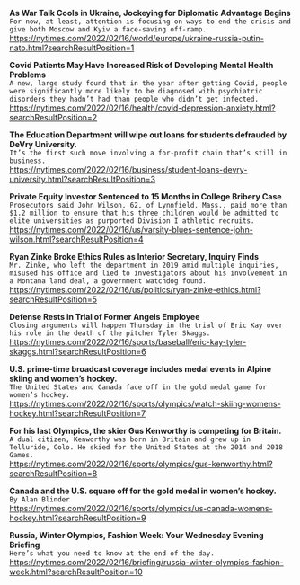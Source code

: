 **As War Talk Cools in Ukraine, Jockeying for Diplomatic Advantage Begins**\
`For now, at least, attention is focusing on ways to end the crisis and give both Moscow and Kyiv a face-saving off-ramp.`\
https://nytimes.com/2022/02/16/world/europe/ukraine-russia-putin-nato.html?searchResultPosition=1

**Covid Patients May Have Increased Risk of Developing Mental Health Problems**\
`A new, large study found that in the year after getting Covid, people were significantly more likely to be diagnosed with psychiatric disorders they hadn’t had than people who didn’t get infected.`\
https://nytimes.com/2022/02/16/health/covid-depression-anxiety.html?searchResultPosition=2

**The Education Department will wipe out loans for students defrauded by DeVry University.**\
`It’s the first such move involving a for-profit chain that’s still in business.`\
https://nytimes.com/2022/02/16/business/student-loans-devry-university.html?searchResultPosition=3

**Private Equity Investor Sentenced to 15 Months in College Bribery Case**\
`Prosecutors said John Wilson, 62, of Lynnfield, Mass., paid more than $1.2 million to ensure that his three children would be admitted to elite universities as purported Division I athletic recruits.`\
https://nytimes.com/2022/02/16/us/varsity-blues-sentence-john-wilson.html?searchResultPosition=4

**Ryan Zinke Broke Ethics Rules as Interior Secretary, Inquiry Finds**\
`Mr. Zinke, who left the department in 2019 amid multiple inquiries, misused his office and lied to investigators about his involvement in a Montana land deal, a government watchdog found.`\
https://nytimes.com/2022/02/16/us/politics/ryan-zinke-ethics.html?searchResultPosition=5

**Defense Rests in Trial of Former Angels Employee**\
`Closing arguments will happen Thursday in the trial of Eric Kay over his role in the death of the pitcher Tyler Skaggs.`\
https://nytimes.com/2022/02/16/sports/baseball/eric-kay-tyler-skaggs.html?searchResultPosition=6

**U.S. prime-time broadcast coverage includes medal events in Alpine skiing and women’s hockey.**\
`The United States and Canada face off in the gold medal game for women’s hockey.`\
https://nytimes.com/2022/02/16/sports/olympics/watch-skiing-womens-hockey.html?searchResultPosition=7

**For his last Olympics, the skier Gus Kenworthy is competing for Britain.**\
`A dual citizen, Kenworthy was born in Britain and grew up in Telluride, Colo. He skied for the United States at the 2014 and 2018 Games.`\
https://nytimes.com/2022/02/16/sports/olympics/gus-kenworthy.html?searchResultPosition=8

**Canada and the U.S. square off for the gold medal in women’s hockey.**\
`By Alan Blinder`\
https://nytimes.com/2022/02/16/sports/olympics/us-canada-womens-hockey.html?searchResultPosition=9

**Russia, Winter Olympics, Fashion Week: Your Wednesday Evening Briefing**\
`Here’s what you need to know at the end of the day.`\
https://nytimes.com/2022/02/16/briefing/russia-winter-olympics-fashion-week.html?searchResultPosition=10


